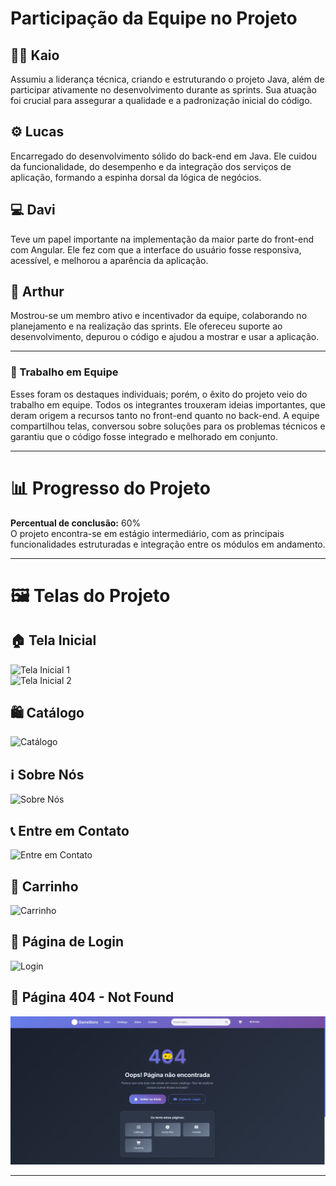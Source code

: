 #  Participação da Equipe no Projeto

## 👨‍💻 Kaio

Assumiu a liderança técnica, criando e estruturando o projeto Java, além de participar ativamente no desenvolvimento durante as sprints. Sua atuação foi crucial para assegurar a qualidade e a padronização inicial do código.

## ⚙️ Lucas
 Encarregado do desenvolvimento sólido do back-end em Java. Ele cuidou da funcionalidade, do desempenho e da integração dos serviços de aplicação, formando a espinha dorsal da lógica de negócios.

## 💻 Davi
Teve um papel importante na implementação da maior parte do front-end com Angular. Ele fez com que a interface do usuário fosse responsiva, acessível, e melhorou a aparência da aplicação.

## 🤝 Arthur 
Mostrou-se um membro ativo e incentivador da equipe, colaborando no planejamento e na realização das sprints. Ele ofereceu suporte ao desenvolvimento, depurou o código e ajudou a mostrar e usar a aplicação.


---

### 🌟 Trabalho em Equipe
Esses foram os destaques individuais; porém, o êxito do projeto veio do trabalho em equipe. Todos os integrantes trouxeram ideias importantes, que deram origem a recursos tanto no front-end quanto no back-end. A equipe compartilhou telas, conversou sobre soluções para os problemas técnicos e garantiu que o código fosse integrado e melhorado em conjunto.

---

# 📊 Progresso do Projeto
**Percentual de conclusão:** 60%  
O projeto encontra-se em estágio intermediário, com as principais funcionalidades estruturadas e integração entre os módulos em andamento.

---

# 🖼️ Telas do Projeto

## 🏠 Tela Inicial  
![Tela Inicial 1](tela_inicial2.jpg)  
![Tela Inicial 2](tela_inicial.jpg)

## 🛍️ Catálogo  
![Catálogo](catalogo.jpg)

## ℹ️ Sobre Nós  
![Sobre Nós](sobrenos.jpg)

## 📞 Entre em Contato  
![Entre em Contato](entrecontato.jpg)

## 🛒 Carrinho  
![Carrinho](meucarrinho.jpg)

## 🔐 Página de Login  
![Login](login.jpg)

## 🚫 Página 404 - Not Found  
![404 Not Found](https://github.com/Kaio-levi/Participacao_equipe/blob/main/image/404.jpg)

---





